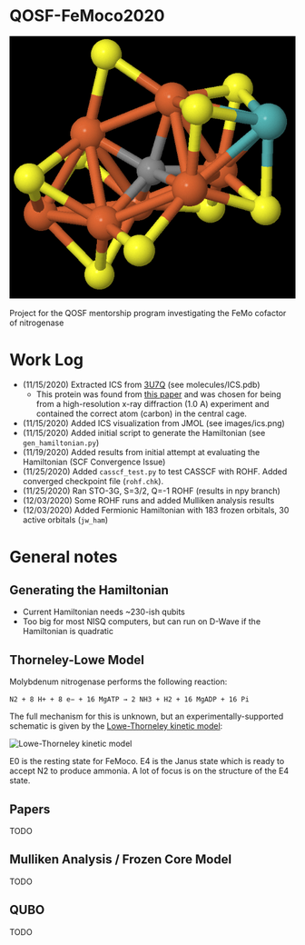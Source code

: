 # QOSF-FeMoco2020

![FeMoco residue from 3U7Q (labeled ICS)](images/ics.png "FeMoco residue from 3U7Q (labeled ICS)")

Project for the QOSF mentorship program investigating the FeMo cofactor of nitrogenase

# Work Log

* (11/15/2020) Extracted ICS from [3U7Q](https://www.rcsb.org/3d-view/3U7Q/1) (see molecules/ICS.pdb)
    * This protein was found from [this paper](https://pubs.rsc.org/en/content/articlelanding/2019/cp/c8cp06930a#!divAbstract) and was chosen for being from a high-resolution x-ray diffraction (1.0 A) experiment and contained the correct atom (carbon) in the central cage.
* (11/15/2020) Added ICS visualization from JMOL (see images/ics.png)
* (11/15/2020) Added initial script to generate the Hamiltonian (see `gen_hamiltonian.py`)
* (11/19/2020) Added results from initial attempt at evaluating the Hamiltonian (SCF Convergence Issue)
* (11/25/2020) Added `casscf_test.py` to test CASSCF with ROHF. Added converged checkpoint file (`rohf.chk`).
* (11/25/2020) Ran STO-3G, S=3/2, Q=-1 ROHF (results in npy branch)
* (12/03/2020) Some ROHF runs and added Mulliken analysis results
* (12/03/2020) Added Fermionic Hamiltonian with 183 frozen orbitals, 30 active orbitals (`jw_ham`)

# General notes

## Generating the Hamiltonian

* Current Hamiltonian needs ~230-ish qubits
* Too big for most NISQ computers, but can run on D-Wave if the Hamiltonian is quadratic

## Thorneley-Lowe Model

Molybdenum nitrogenase performs the following reaction:

```
N2 + 8 H+ + 8 e− + 16 MgATP → 2 NH3 + H2 + 16 MgADP + 16 Pi
```

The full mechanism for this is unknown, but an experimentally-supported schematic is given by the [Lowe-Thorneley kinetic model](https://en.wikipedia.org/wiki/Nitrogenase#Lowe-Thorneley_kinetic_model):

![Lowe-Thorneley kinetic model](https://upload.wikimedia.org/wikipedia/en/a/a0/Lowe-Thorneley_Kinetic_Model.jpg)

E0 is the resting state for FeMoco.  E4 is the Janus state which is ready to accept N2 to produce ammonia.  A lot of focus is on the structure of the E4 state.

## Papers

TODO

## Mulliken Analysis / Frozen Core Model

TODO

## QUBO

TODO
